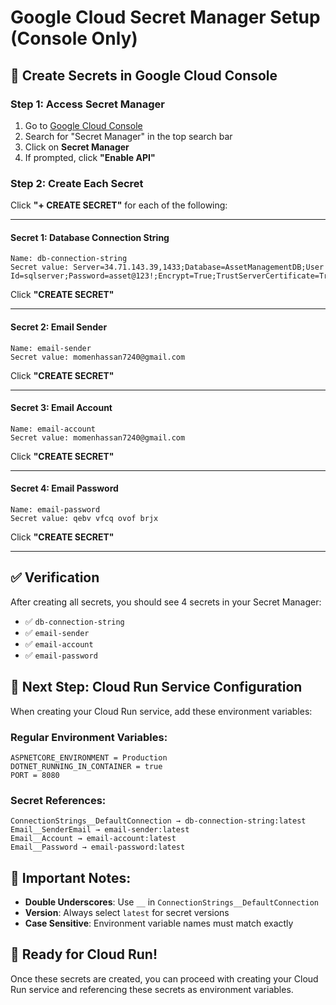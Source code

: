 # Google Cloud Secret Manager Setup (Console Only)

## 🔐 Create Secrets in Google Cloud Console

### Step 1: Access Secret Manager
1. Go to [Google Cloud Console](https://console.cloud.google.com)
2. Search for "Secret Manager" in the top search bar
3. Click on **Secret Manager**
4. If prompted, click **"Enable API"**

### Step 2: Create Each Secret

Click **"+ CREATE SECRET"** for each of the following:

---

#### Secret 1: Database Connection String
```
Name: db-connection-string
Secret value: Server=34.71.143.39,1433;Database=AssetManagementDB;User Id=sqlserver;Password=asset@123!;Encrypt=True;TrustServerCertificate=True;
```
Click **"CREATE SECRET"**

---

#### Secret 2: Email Sender
```
Name: email-sender
Secret value: momenhassan7240@gmail.com
```
Click **"CREATE SECRET"**

---

#### Secret 3: Email Account
```
Name: email-account
Secret value: momenhassan7240@gmail.com
```
Click **"CREATE SECRET"**

---

#### Secret 4: Email Password
```
Name: email-password
Secret value: qebv vfcq ovof brjx
```
Click **"CREATE SECRET"**

---

## ✅ Verification

After creating all secrets, you should see 4 secrets in your Secret Manager:
- ✅ `db-connection-string`
- ✅ `email-sender`
- ✅ `email-account`
- ✅ `email-password`

## 🔧 Next Step: Cloud Run Service Configuration

When creating your Cloud Run service, add these environment variables:

### Regular Environment Variables:
```
ASPNETCORE_ENVIRONMENT = Production
DOTNET_RUNNING_IN_CONTAINER = true
PORT = 8080
```

### Secret References:
```
ConnectionStrings__DefaultConnection → db-connection-string:latest
Email__SenderEmail → email-sender:latest
Email__Account → email-account:latest
Email__Password → email-password:latest
```

## 📝 Important Notes:
- **Double Underscores**: Use `__` in `ConnectionStrings__DefaultConnection`
- **Version**: Always select `latest` for secret versions
- **Case Sensitive**: Environment variable names must match exactly

## 🎯 Ready for Cloud Run!
Once these secrets are created, you can proceed with creating your Cloud Run service and referencing these secrets as environment variables.
